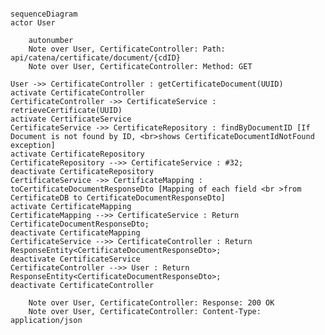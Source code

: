 <!--
  - Copyright (c) 2023,2024 Contributors to the Eclipse Foundation
  -
  - See the NOTICE file(s) distributed with this work for additional
  - information regarding copyright ownership.
  -
  - This program and the accompanying materials are made available under the
  - terms of the Apache License, Version 2.0 which is available at
  - https://www.apache.org/licenses/LICENSE-2.0.
  -
  - Unless required by applicable law or agreed to in writing, software
  - distributed under the License is distributed on an "AS IS" BASIS, WITHOUT
  - WARRANTIES OR CONDITIONS OF ANY KIND, either express or implied. See the
  - License for the specific language governing permissions and limitations
  - under the License.
  -
  - SPDX-License-Identifier: Apache-2.0
-->
````mermaid

sequenceDiagram
actor User

    autonumber
    Note over User, CertificateController: Path: api/catena/certificate/document/{cdID}
    Note over User, CertificateController: Method: GET

User ->> CertificateController : getCertificateDocument(UUID)
activate CertificateController
CertificateController ->> CertificateService : retrieveCertificate(UUID)
activate CertificateService
CertificateService ->> CertificateRepository : findByDocumentID [If Document is not found by ID, <br>shows CertificateDocumentIdNotFound exception]
activate CertificateRepository
CertificateRepository -->> CertificateService : #32; 
deactivate CertificateRepository
CertificateService ->> CertificateMapping : toCertificateDocumentResponseDto [Mapping of each field <br >from CertificateDB to CertificateDocumentResponseDto]
activate CertificateMapping
CertificateMapping -->> CertificateService : Return CertificateDocumentResponseDto; 
deactivate CertificateMapping
CertificateService -->> CertificateController : Return ResponseEntity<CertificateDocumentResponseDto>; 
deactivate CertificateService
CertificateController -->> User : Return ResponseEntity<CertificateDocumentResponseDto>; 
deactivate CertificateController

    Note over User, CertificateController: Response: 200 OK 
    Note over User, CertificateController: Content-Type: application/json

````
